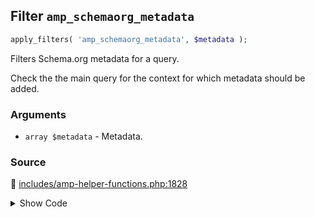 ## Filter `amp_schemaorg_metadata`

```php
apply_filters( 'amp_schemaorg_metadata', $metadata );
```

Filters Schema.org metadata for a query.

Check the the main query for the context for which metadata should be added.

### Arguments

* `array $metadata` - Metadata.

### Source

:link: [includes/amp-helper-functions.php:1828](/includes/amp-helper-functions.php#L1828)

<details>
<summary>Show Code</summary>

```php
$metadata = apply_filters( 'amp_schemaorg_metadata', $metadata );
```

</details>
